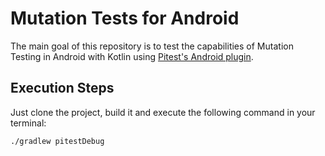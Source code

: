 # Mutation Tests for Android
The main goal of this repository is to test the capabilities of Mutation Testing in Android with Kotlin using [Pitest's Android plugin](https://github.com/koral--/gradle-pitest-plugin).

## Execution Steps
Just clone the project, build it and execute the following command in your terminal:
```
./gradlew pitestDebug
```